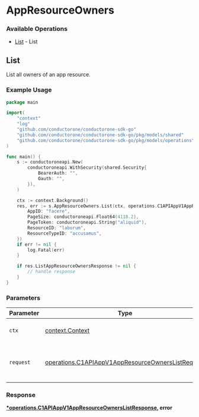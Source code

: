 # AppResourceOwners

### Available Operations

* [List](#list) - List

## List

List all owners of an app resource.

### Example Usage

```go
package main

import(
	"context"
	"log"
	"github.com/conductorone/conductorone-sdk-go"
	"github.com/conductorone/conductorone-sdk-go/pkg/models/shared"
	"github.com/conductorone/conductorone-sdk-go/pkg/models/operations"
)

func main() {
    s := conductoroneapi.New(
        conductoroneapi.WithSecurity(shared.Security{
            BearerAuth: "",
            Oauth: "",
        }),
    )

    ctx := context.Background()
    res, err := s.AppResourceOwners.List(ctx, operations.C1APIAppV1AppResourceOwnersListRequest{
        AppID: "facere",
        PageSize: conductoroneapi.Float64(4118.2),
        PageToken: conductoroneapi.String("aliquid"),
        ResourceID: "laborum",
        ResourceTypeID: "accusamus",
    })
    if err != nil {
        log.Fatal(err)
    }

    if res.ListAppResourceOwnersResponse != nil {
        // handle response
    }
}
```

### Parameters

| Parameter                                                                                                              | Type                                                                                                                   | Required                                                                                                               | Description                                                                                                            |
| ---------------------------------------------------------------------------------------------------------------------- | ---------------------------------------------------------------------------------------------------------------------- | ---------------------------------------------------------------------------------------------------------------------- | ---------------------------------------------------------------------------------------------------------------------- |
| `ctx`                                                                                                                  | [context.Context](https://pkg.go.dev/context#Context)                                                                  | :heavy_check_mark:                                                                                                     | The context to use for the request.                                                                                    |
| `request`                                                                                                              | [operations.C1APIAppV1AppResourceOwnersListRequest](../../models/operations/c1apiappv1appresourceownerslistrequest.md) | :heavy_check_mark:                                                                                                     | The request object to use for the request.                                                                             |


### Response

**[*operations.C1APIAppV1AppResourceOwnersListResponse](../../models/operations/c1apiappv1appresourceownerslistresponse.md), error**

